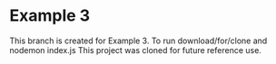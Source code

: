 # Example 3
This branch is created for Example 3. To run download/for/clone and nodemon index.js
This project was cloned for future reference use.
